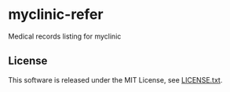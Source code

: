 # myclinic-refer

Medical records listing for myclinic

## License
This software is released under the MIT License, see [LICENSE.txt](LICENSE.txt).
